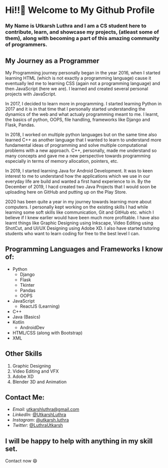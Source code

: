 # Hi!!👋 Welcome to My Github Profile

### My Name is Utkarsh Luthra and I am a CS student here to contribute, learn, and showcase my projects, (atleast some of them), along with becoming a part of this amazing community of programmers.

## My Journey as a Programmer
My Programming journey personally began in the year 2016, when I started learning HTML (which is not exactly a programming language) cause it eventually led me to learning CSS (again not a programming language) and then JavaScript (here we are). I learned and created several personal projects with JavaScript. 

In 2017, I decided to learn more in programming. I started learning Python in 2017 and it is in that time that I personally started understanding the dynamics of the web and what actualy programming meant to me. I learnt, the basics of python, OOPS, file handling, frameworks like Django and Flask, Pandas. 

In 2018, I worked on multiple python languages but on the same time also learned C++ as another language that I wanted to learn to understand more fundamental ideas of programming and solve multiple computational problems with a new approach. C++, personally, made me understand so many concepts and gave me a new perspective towards programming especially in terms of memory allocation, pointers, etc.

In 2019, I started learning Java for Android Development. It was to keen interest to me to understand how the applications which we use in our everyday life are build and wanted a first hand experience to in. By the December of 2019, I hacd created two Java Projects that I would soon be uploading here on GitHub and putting up on the Play Store.

2020 has been quite a year in my journey towards learning more about computers. I personally kept working on the existing skills I had while learning some soft skills like communication, Git and GitHub etc. which I believe if I knew earlier would have been much more profitable. I have also learnt things like Graphic Designing using Inkscape, Video Editing using ShotCut, and UI/UX Designing using Adobe XD. I also have started tutoring students who want to learn coding for free to the best level I can.

## Programming Languages and Frameworks I know of:

* Python
  * Django
  * Flask
  * Tkinter
  * Pandas
  * OOPS
* JavaScript
  * ReactJS (Learning)
* C++
* Java (Basics)
* Kotlin
  * AndroidDev
* HTML/CSS (along with Bootstrap)
* XML

## Other Skills
1. Graphic Designing
2. Video Editing and VFX
3. Adobe XD
4. Blender 3D and Animation

## Contact Me:
* *Email:*      [utkarshluthra@gmail.com](mailto:utkarshluthra@gmail.com)
* *LinkedIn:*   [@UtkarshLuthra](https://www.linkedin.com/in/utkarshluthra)
* *Instagram*:  [@utkarsh.luthra](https://www.instagram.com/utkarsh.luthra)
* *Twitter:*    [@LuthraUtkarsh](https://www.twitter.com/LuthraUtkarsh)


## I will be happy to help with anything in my skill set.
Contact now 😄
